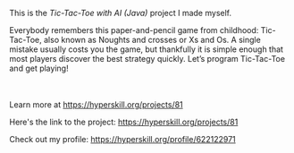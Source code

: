 This is the *Tic-Tac-Toe with AI (Java)* project I made myself.


<p>Everybody remembers this paper-and-pencil game from childhood: Tic-Tac-Toe, also known as Noughts and crosses or Xs and Os. A single mistake usually costs you the game, but thankfully it is simple enough that most players discover the best strategy quickly. Let’s program Tic-Tac-Toe and get playing!</p><br/><br/>Learn more at <a href="https://hyperskill.org/projects/81?utm_source=ide&utm_medium=ide&utm_campaign=ide&utm_content=project-card">https://hyperskill.org/projects/81</a>

Here's the link to the project: https://hyperskill.org/projects/81

Check out my profile: https://hyperskill.org/profile/622122971